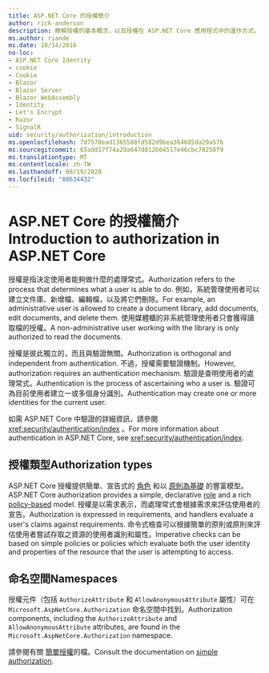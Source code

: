 ```yaml
---
title: ASP.NET Core 的授權簡介
author: rick-anderson
description: 瞭解授權的基本概念，以及授權在 ASP.NET Core 應用程式中的運作方式。
ms.author: riande
ms.date: 10/14/2016
no-loc:
- ASP.NET Core Identity
- cookie
- Cookie
- Blazor
- Blazor Server
- Blazor WebAssembly
- Identity
- Let's Encrypt
- Razor
- SignalR
uid: security/authorization/introduction
ms.openlocfilehash: 7d7570ead1365588fd582d9bea364685da29a576
ms.sourcegitcommit: 65add17f74a29a647d812b04517e46cbc78258f9
ms.translationtype: MT
ms.contentlocale: zh-TW
ms.lasthandoff: 08/19/2020
ms.locfileid: "88634432"
---
```

# <a name="introduction-to-authorization-in-aspnet-core"></a><span data-ttu-id="d06d0-103">ASP.NET Core 的授權簡介</span><span class="sxs-lookup"><span data-stu-id="d06d0-103">Introduction to authorization in ASP.NET Core</span></span>

<a name="security-authorization-introduction"></a>

<span data-ttu-id="d06d0-104">授權是指決定使用者能夠做什麼的處理常式。</span><span class="sxs-lookup"><span data-stu-id="d06d0-104">Authorization refers to the process that determines what a user is able to do.</span></span> <span data-ttu-id="d06d0-105">例如，系統管理使用者可以建立文件庫、新增檔、編輯檔，以及將它們刪除。</span><span class="sxs-lookup"><span data-stu-id="d06d0-105">For example, an administrative user is allowed to create a document library, add documents, edit documents, and delete them.</span></span> <span data-ttu-id="d06d0-106">使用媒體櫃的非系統管理使用者只會獲得讀取檔的授權。</span><span class="sxs-lookup"><span data-stu-id="d06d0-106">A non-administrative user working with the library is only authorized to read the documents.</span></span>

<span data-ttu-id="d06d0-107">授權是彼此獨立的，而且與驗證無關。</span><span class="sxs-lookup"><span data-stu-id="d06d0-107">Authorization is orthogonal and independent from authentication.</span></span> <span data-ttu-id="d06d0-108">不過，授權需要驗證機制。</span><span class="sxs-lookup"><span data-stu-id="d06d0-108">However, authorization requires an authentication mechanism.</span></span> <span data-ttu-id="d06d0-109">驗證是查明使用者的處理常式。</span><span class="sxs-lookup"><span data-stu-id="d06d0-109">Authentication is the process of ascertaining who a user is.</span></span> <span data-ttu-id="d06d0-110">驗證可為目前使用者建立一或多個身分識別。</span><span class="sxs-lookup"><span data-stu-id="d06d0-110">Authentication may create one or more identities for the current user.</span></span>

<span data-ttu-id="d06d0-111">如需 ASP.NET Core 中驗證的詳細資訊，請參閱 <xref:security/authentication/index> 。</span><span class="sxs-lookup"><span data-stu-id="d06d0-111">For more information about authentication in ASP.NET Core, see <xref:security/authentication/index>.</span></span>

## <a name="authorization-types"></a><span data-ttu-id="d06d0-112">授權類型</span><span class="sxs-lookup"><span data-stu-id="d06d0-112">Authorization types</span></span>

<span data-ttu-id="d06d0-113">ASP.NET Core 授權提供簡單、宣告式的 [角色](xref:security/authorization/roles) 和以 [原則為基礎](xref:security/authorization/policies) 的豐富模型。</span><span class="sxs-lookup"><span data-stu-id="d06d0-113">ASP.NET Core authorization provides a simple, declarative [role](xref:security/authorization/roles) and a rich [policy-based](xref:security/authorization/policies) model.</span></span> <span data-ttu-id="d06d0-114">授權是以需求表示，而處理常式會根據需求來評估使用者的宣告。</span><span class="sxs-lookup"><span data-stu-id="d06d0-114">Authorization is expressed in requirements, and handlers evaluate a user's claims against requirements.</span></span> <span data-ttu-id="d06d0-115">命令式檢查可以根據簡單的原則或原則來評估使用者嘗試存取之資源的使用者識別和屬性。</span><span class="sxs-lookup"><span data-stu-id="d06d0-115">Imperative checks can be based on simple policies or policies which evaluate both the user identity and properties of the resource that the user is attempting to access.</span></span>

## <a name="namespaces"></a><span data-ttu-id="d06d0-116">命名空間</span><span class="sxs-lookup"><span data-stu-id="d06d0-116">Namespaces</span></span>

<span data-ttu-id="d06d0-117">授權元件（包括 `AuthorizeAttribute` 和 `AllowAnonymousAttribute` 屬性）可在 `Microsoft.AspNetCore.Authorization` 命名空間中找到。</span><span class="sxs-lookup"><span data-stu-id="d06d0-117">Authorization components, including the `AuthorizeAttribute` and `AllowAnonymousAttribute` attributes, are found in the `Microsoft.AspNetCore.Authorization` namespace.</span></span>

<span data-ttu-id="d06d0-118">請參閱有關 [簡單授權](xref:security/authorization/simple)的檔。</span><span class="sxs-lookup"><span data-stu-id="d06d0-118">Consult the documentation on [simple authorization](xref:security/authorization/simple).</span></span>
